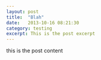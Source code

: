 ```yaml
---
layout: post
title:  "Blah"
date:   2013-10-16 08:21:30
category: testing
excerpt: This is the post excerpt
---
```

this is the post content